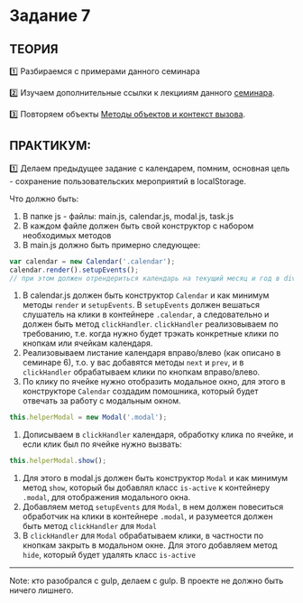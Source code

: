 # Задание 7
## ТЕОРИЯ
 
:one: Разбираемся с примерами данного семинара

:two:  Изучаем дополнительные ссылки к лекцииям данного [семинара](https://github.com/LisKorzun/learning-js__from-scratch-to-expert/blob/master/seminar_07/README.md).

:three:  Повторяем объекты [Методы объектов и контекст вызова](https://learn.javascript.ru/objects-more).

## ПРАКТИКУМ:

:one: Делаем предыдущее задание с календарем,  помним, основная цель - сохранение пользовательских мероприятий в localStorage.

Что должно быть:

1. В папке js - файлы: main.js, calendar.js, modal.js, task.js
1. В каждом файле должен быть свой конструктор с набором необходимых методов 
1. В main.js должно быть примерно следующее:
```javascript
var calendar = new Calendar('.calendar');
calendar.render().setupEvents();
// при этом должен отрендериться календарь на текущий месяц и год в div с классом '.calendar'
```
1. В calendar.js должен быть конструктор `Calendar` и как минимум методы `render` и `setupEvents`. В `setupEvents` должен вешаться слушатель на клики в контейнере `.calendar`, а следовательно и должен быть метод `clickHandler`. `clickHandler` реализовываем по требованию, т.е. когда нужно будет трэкать конкретные клики по кнопкам или ячейкам календаря.
1. Реализовываем листание календаря вправо/влево (как описано в семинаре 6), т.о. у вас добавятся методы `next` и `prev`, и в `clickHandler` обрабатываем клики по кнопкам вправо/влево.
1. По клику по ячейке нужно отобразить модальное окно, для этого в конструкторе `Calendar` создадим помошника, который будет отвечать за работу с модальным окном.
```javascript
this.helperModal = new Modal('.modal');
```
1. Дописываем в `clickHandler` календаря, обработку клика по ячейке, и если клик был по ячейке нужно вызвать:
```javascript
this.helperModal.show();
```
1. Для этого в modal.js должен быть конструктор `Modal` и как минимум метод `show`, который бы добавлял класс `is-active` к контейнеру `.modal`, для отображения модального окна.
1. Добавляем метод `setupEvents` для `Modal`, в нем должен повеситься обработчик на клики в контейнере `.modal`, и разумеется должен быть метод `clickHandler` для `Modal`
1. В `clickHandler` для `Modal` обрабатываем клики, в частности по кнопкам закрыть в модальном окне. Для этого добавляем метод `hide`, который будет удалять класс `is-active` 
***

Note: кто разобрался с gulp, делаем с gulp. В проекте не должно быть ничего лишнего.

